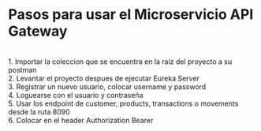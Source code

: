 <h1>Pasos para usar el Microservicio API Gateway</h1>

<br>
1. Importar la coleccion que se encuentra en la raíz del proyecto a su postman
<br>
2. Levantar el proyecto despues de ejecutar Eureka Server
<br>
3. Registrar un nuevo usuario, colocar username y password
<br>
4. Loguearse con el usuario y contraseña
<br>
5. Usar los endpoint de customer, products, transactions o movements desde la ruta 8090
<br>
6. Colocar en el header Authorization Bearer <colocar aqui el token de respuesta>

